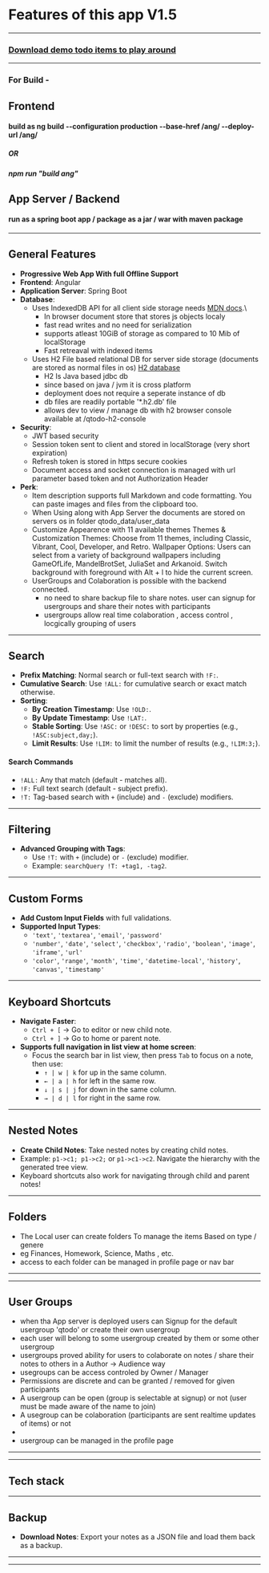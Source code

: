 # <a id="features">Features of this app V1.5</a>
---
### [Download demo todo items to play around](/demo)
----
### For Build - 
## Frontend
#### build as ng build --configuration production --base-href /ang/ --deploy-url /ang/
##### OR 
##### npm run "build ang"
## App Server / Backend
#### run as a spring boot app / package as a jar / war with maven package
---

## <a id="general-features">General Features</a>

- **Progressive Web App With full Offline Support**
- **Frontend**: Angular
- **Application Server**: Spring Boot
- **Database**:
    - Uses IndexedDB API for all client side storage needs [MDN docs](https://developer.mozilla.org/en-US/docs/Web/API/IndexedDB_API).\
        - In browser document store that stores js objects localy
        - fast read writes and no need for serialization
        - supports atleast 10GiB of storage as compared to 10 Mib of localStorage
        - Fast retreaval with indexed items
    - Uses H2 File based relational DB for server side storage (documents are stored as normal files in os) [H2 database](https://h2database.com/html/main.html)
        - H2 Is Java based jdbc db
        - since based on java / jvm it is cross platform
        - deployment does not require a seperate instance of db
        - db files are readily portable '*.h2.db' file
        - allows dev to view / manage db with h2 browser console available at /qtodo-h2-console
- **Security**:
    - JWT based security
    - Session token sent to client and stored in localStorage (very short expiration)
    - Refresh token is stored in https secure cookies
    - Document access and socket connection is managed with url parameter based token and not Authorization Header 
- **Perk**:
    - Item description supports full Markdown and code formatting. You can paste images and files from the clipboard too.
    - When Using along with App Server the documents are stored on servers os in folder qtodo_data/user_data
    - Customize Appearence with 11 available themes Themes & Customization
      Themes: Choose from 11 themes, including Classic, Vibrant, Cool, Developer, and Retro.
      Wallpaper Options: Users can select from a variety of background wallpapers including GameOfLife, MandelBrotSet, JuliaSet and Arkanoid.
      Switch background with foreground with Alt + l to hide the current screen.
    - UserGroups and Colaboration is possible with the backend connected.
        - no need to share backup file to share notes. user can signup for usergroups and share their notes with participants
        - usergroups allow real time colaboration , access control , locgically grouping of users
---
## <a id="search">Search</a>

- **Prefix Matching**: Normal search or full-text search with `!F:`.
- **Cumulative Search**: Use `!ALL:` for cumulative search or exact match otherwise.
- **Sorting**:
  - **By Creation Timestamp**: Use `!OLD:`.
  - **By Update Timestamp**: Use `!LAT:`.
  - **Stable Sorting**: Use `!ASC:` or `!DESC:` to sort by properties (e.g., `!ASC:subject,day;`).
  - **Limit Results**: Use `!LIM:` to limit the number of results (e.g., `!LIM:3;`).

#### <a id="search-commands">Search Commands</a>

- `!ALL:` Any that match (default - matches all).
- `!F:` Full text search (default - subject prefix).
- `!T:` Tag-based search with `+` (include) and `-` (exclude) modifiers.

---

## <a id="filtering">Filtering</a>

- **Advanced Grouping with Tags**:
  - Use `!T:` with `+` (include) or `-` (exclude) modifier.  
  - Example: `searchQuery !T: +tag1, -tag2`.

---

## <a id="custom-forms">Custom Forms</a>

- **Add Custom Input Fields** with full validations.
- **Supported Input Types**:
  - `'text'`, `'textarea'`, `'email'`, `'password'`
  - `'number'`, `'date'`, `'select'`, `'checkbox'`, `'radio'`, `'boolean'`, `'image'`,  `'iframe'`, `'url'`
  - `'color'`, `'range'`, `'month'`, `'time'`, `'datetime-local'`, `'history'`, `'canvas'`, `'timestamp'`

---

## <a id="keyboard-shortcuts">Keyboard Shortcuts</a>

- **Navigate Faster**:
  - `Ctrl + [` → Go to editor or new child note.
  - `Ctrl + ]` → Go to home or parent note.
- **Supports full navigation in list view at home screen**:
  - Focus the search bar in list view, then press `Tab` to focus on a note, then use:
    - `↑ | w | k` for up in the same column.
    - `← | a | h` for left in the same row.
    - `↓ | s | j` for down in the same column.
    - `→ | d | l` for right in the same row.

---

## <a id="nested-notes">Nested Notes</a>

- **Create Child Notes**: Take nested notes by creating child notes.
- Example: `p1->c1; p1->c2;` or `p1->c1->c2`. Navigate the hierarchy with the generated tree view.
- Keyboard shortcuts also work for navigating through child and parent notes!
  
---
## <a id="folders">Folders</a>
  - The Local user can create folders To manage the items Based on type / genere
  - eg Finances, Homework, Science, Maths , etc.
  - access to each folder can be managed in profile page or nav bar
---
---
## <a id="usergroups">User Groups</a>
  - when tha App server is deployed users can Signup for the default usergroup 'qtodo' or create their own usergroup
  - each user will belong to some usergroup created by them or some other usergroup
  - usergroups proved ability for users to colaborate on notes / share their notes to others in a Author -> Audience way
  - usegroups can be access controled by Owner / Manager
  - Permissions are discrete and can be granted / removed for given participants
  - A usergroup can be open (group is selectable at signup) or not (user must be made aware of the name to join)
  - A usegroup can be colaboration (participants are sent realtime updates of items) or not
  - 
  - usergroup can be managed in the profile page
---

---
## <a id="usergroups">Tech stack</a>

---

## <a id="backup">Backup</a>

- **Download Notes**: Export your notes as a JSON file and load them back as a backup.
---

---
